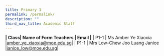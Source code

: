```yaml
---
title: Primary 1
permalink: /permalink/
description: ""
third_nav_title: Academic Staff
---
```


**| Class| Name of Form Teachers | Email                                         |**
	| P1-1     | Ms Amber Ye Xiaoxia |amber_ye_xiaoxia@moe.edu.sg|
	| P1-1     | Mrs Low-Chew Joo Luang Janice |janice_low@moe.edu.sg|